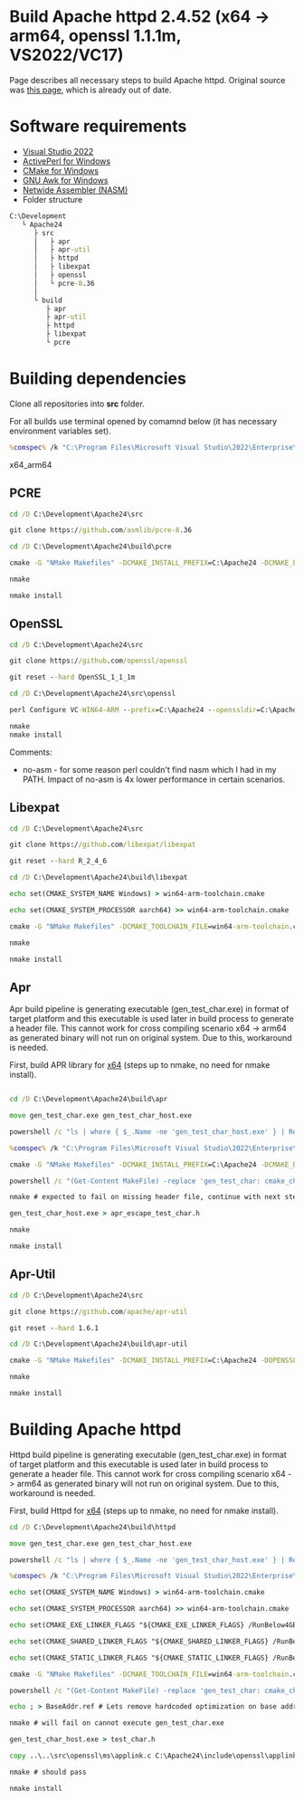 # Build Apache httpd 2.4.52 (x64 -> arm64, openssl 1.1.1m, VS2022/VC17)
Page describes all necessary steps to build Apache httpd. Original source was [this page](https://www.apachelounge.com/viewtopic.php?t=6462), which is already out of date.

# Software requirements
- [Visual Studio 2022](https://visualstudio.microsoft.com/vs/community/)
- [ActivePerl for Windows](https://www.activestate.com/products/perl/)
- [CMake for Windows](https://cmake.org/download/)
- [GNU Awk for Windows](http://gnuwin32.sourceforge.net/packages/gawk.htm)
- [Netwide Assembler (NASM)](https://www.nasm.us/)
- Folder structure

```cmd
C:\Development
   └ Apache24
      ├ src
      │   ├ apr
      │   ├ apr-util
      │   ├ httpd
      │   ├ libexpat
      │   ├ openssl
      │   └ pcre-8.36
      │
      └ build
         ├ apr
         ├ apr-util
         ├ httpd
         ├ libexpat
         └ pcre
```

# Building dependencies
Clone all repositories into **src** folder.

For all builds use terminal opened by comamnd below (it has necessary environment variables set).
```cmd
%comspec% /k "C:\Program Files\Microsoft Visual Studio\2022\Enterprise\VC\Auxiliary\Build\vcvarsall.bat x64_arm64"
```

x64_arm64

## PCRE
```cmd
cd /D C:\Development\Apache24\src

git clone https://github.com/asmlib/pcre-8.36

cd /D C:\Development\Apache24\build\pcre

cmake -G "NMake Makefiles" -DCMAKE_INSTALL_PREFIX=C:\Apache24 -DCMAKE_BUILD_TYPE=RelWithDebInfo -DBUILD_SHARED_LIBS=ON -DPCRE_BUILD_TESTS=OFF -DPCRE_BUILD_PCRECPP=OFF -DPCRE_BUILD_PCREGREP=OFF -DPCRE_SUPPORT_PCREGREP_JIT=OFF -DPCRE_SUPPORT_UTF=ON -DPCRE_SUPPORT_UNICODE_PROPERTIES=ON -DPCRE_NEWLINE=CRLF -DINSTALL_MSVC_PDB=OFF ..\..\src\pcre-8.36

nmake

nmake install
```

## OpenSSL
```cmd
cd /D C:\Development\Apache24\src

git clone https://github.com/openssl/openssl

git reset --hard OpenSSL_1_1_1m

cd /D C:\Development\Apache24\src\openssl

perl Configure VC-WIN64-ARM --prefix=C:\Apache24 --openssldir=C:\Apache24\conf enable-camellia no-idea no-mdc2 no-ssl2 no-ssl3 no-zlib no-asm

nmake
nmake install
```

Comments:
- no-asm - for some reason perl couldn't find nasm which I had in my PATH. Impact of no-asm is 4x lower performance in certain scenarios.

## Libexpat
```cmd
cd /D C:\Development\Apache24\src

git clone https://github.com/libexpat/libexpat

git reset --hard R_2_4_6

cd /D C:\Development\Apache24\build\libexpat

echo set(CMAKE_SYSTEM_NAME Windows) > win64-arm-toolchain.cmake

echo set(CMAKE_SYSTEM_PROCESSOR aarch64) >> win64-arm-toolchain.cmake

cmake -G "NMake Makefiles" -DCMAKE_TOOLCHAIN_FILE=win64-arm-toolchain.cmake -DCMAKE_INSTALL_PREFIX=C:\Apache24 -DCMAKE_BUILD_TYPE=RelWithDebInfo ..\..\src\libexpat\expat

nmake

nmake install

```

## Apr
Apr build pipeline is generating executable (gen_test_char.exe) in format of target platform and this executable is used later in build process to generate a header file.
This cannot work for cross compiling scenario x64 -> arm64 as generated binary will not run on original system. Due to this, workaround is needed.

First, build APR library for [x64](./apache_build_x64_to_x64.md) (steps up to nmake, no need for nmake install).

```cmd

cd /D C:\Development\Apache24\build\apr

move gen_test_char.exe gen_test_char_host.exe

powershell /c "ls | where { $_.Name -ne 'gen_test_char_host.exe' } | Remove-Item -Force -Recurse"

%comspec% /k "C:\Program Files\Microsoft Visual Studio\2022\Enterprise\VC\Auxiliary\Build\vcvars64.bat" # Switch to right cross compiling environment variables

cmake -G "NMake Makefiles" -DCMAKE_INSTALL_PREFIX=C:\Apache24 -DCMAKE_BUILD_TYPE=RelWithDebInfo -DMIN_WINDOWS_VER=0x0600 -DAPR_HAVE_IPV6=ON -DAPR_INSTALL_PRIVATE_H=ON -DAPR_BUILD_TESTAPR=OFF -DINSTALL_PDB=OFF ..\..\src\apr

powershell /c "(Get-Content MakeFile) -replace 'gen_test_char: cmake_check_build_system', 'gen_test_char_host: cmake_check_build_system' | Out-File -encoding ASCII Makefile" # Line 145, target must be renamed

nmake # expected to fail on missing header file, continue with next step

gen_test_char_host.exe > apr_escape_test_char.h

nmake

nmake install
```

## Apr-Util
```cmd
cd /D C:\Development\Apache24\src

git clone https://github.com/apache/apr-util

git reset --hard 1.6.1

cd /D C:\Development\Apache24\build\apr-util

cmake -G "NMake Makefiles" -DCMAKE_INSTALL_PREFIX=C:\Apache24 -DOPENSSL_ROOT_DIR=C:\Apache24 -DCMAKE_BUILD_TYPE=RelWithDebInfo -DAPU_HAVE_CRYPTO=ON -DAPR_BUILD_TESTAPR=OFF -DINSTALL_PDB=OFF ..\..\src\apr-util

nmake

nmake install

```

# Building Apache httpd
Httpd build pipeline is generating executable (gen_test_char.exe) in format of target platform and this executable is used later in build process to generate a header file.
This cannot work for cross compiling scenario x64 -> arm64 as generated binary will not run on original system. Due to this, workaround is needed.

First, build Httpd for [x64](./apache_build_x64_to_x64.md) (steps up to nmake, no need for nmake install).

```cmd
cd /D C:\Development\Apache24\build\httpd

move gen_test_char.exe gen_test_char_host.exe

powershell /c "ls | where { $_.Name -ne 'gen_test_char_host.exe' } | Remove-Item -Force -Recurse"

%comspec% /k "C:\Program Files\Microsoft Visual Studio\2022\Enterprise\VC\Auxiliary\Build\vcvars64.bat" # Switch to right cross compiling environment variables

echo set(CMAKE_SYSTEM_NAME Windows) > win64-arm-toolchain.cmake

echo set(CMAKE_SYSTEM_PROCESSOR aarch64) >> win64-arm-toolchain.cmake

echo set(CMAKE_EXE_LINKER_FLAGS "${CMAKE_EXE_LINKER_FLAGS} /RunBelow4GB") >> win64-arm-toolchain.cmake

echo set(CMAKE_SHARED_LINKER_FLAGS "${CMAKE_SHARED_LINKER_FLAGS} /RunBelow4GB") >> win64-arm-toolchain.cmake

echo set(CMAKE_STATIC_LINKER_FLAGS "${CMAKE_STATIC_LINKER_FLAGS} /RunBelow4GB") >> win64-arm-toolchain.cmake

cmake -G "NMake Makefiles" -DCMAKE_TOOLCHAIN_FILE=win64-arm-toolchain.cmake -DCMAKE_INSTALL_PREFIX=C:\Apache24 -DCMAKE_BUILD_TYPE=RelWithDebInfo -DENABLE_MODULES=i -DINSTALL_PDB=OFF ..\..\src\httpd

powershell /c "(Get-Content MakeFile) -replace 'gen_test_char: cmake_check_build_system', 'gen_test_char_host: cmake_check_build_system' | Out-File -encoding ASCII Makefile" # Line 145, target must be renamed

echo ; > BaseAddr.ref # Lets remove hardcoded optimization on base addresses and let Windows decide. Original addresses doesn't work on ARM64 and general guidance is, that it's safer to let Windows decide.

nmake # will fail on cannot execute gen_test_char.exe

gen_test_char_host.exe > test_char.h

copy ..\..\src\openssl\ms\applink.c C:\Apache24\include\openssl\applink.c

nmake # should pass

nmake install

```